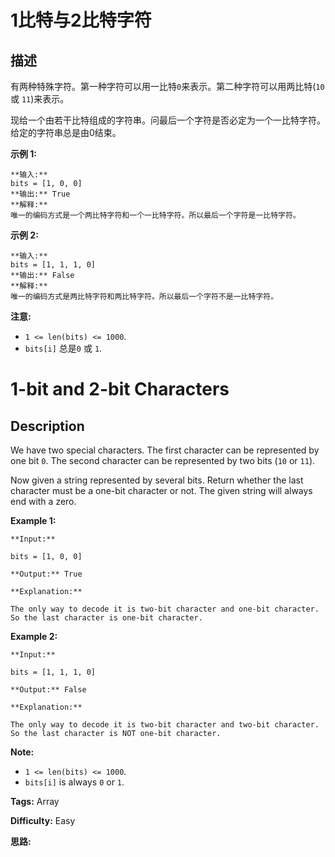 # 1比特与2比特字符

## 描述

有两种特殊字符。第一种字符可以用一比特`0`来表示。第二种字符可以用两比特(`10` 或 `11`)来表示。

现给一个由若干比特组成的字符串。问最后一个字符是否必定为一个一比特字符。给定的字符串总是由0结束。

**示例  1:**

    
    
    **输入:** 
    bits = [1, 0, 0]
    **输出:** True
    **解释:** 
    唯一的编码方式是一个两比特字符和一个一比特字符。所以最后一个字符是一比特字符。
    

**示例  2:**

    
    
    **输入:** 
    bits = [1, 1, 1, 0]
    **输出:** False
    **解释:** 
    唯一的编码方式是两比特字符和两比特字符。所以最后一个字符不是一比特字符。
    

**注意:**

  * `1 <= len(bits) <= 1000`.
  * `bits[i]` 总是`0` 或 `1`.



# 1-bit and 2-bit Characters

## Description



We have two special characters. The first character can be represented by one bit `0`. The second character can be represented by two bits (`10` or `11`).

Now given a string represented by several bits. Return whether the last character must be a one-bit character or not. The given string will always end with a zero.

**Example 1:**  

    
    
    **Input:** 
    bits = [1, 0, 0]
    **Output:** True
    **Explanation:** 
    The only way to decode it is two-bit character and one-bit character. So the last character is one-bit character.
    

**Example 2:**  

    
    
    **Input:** 
    bits = [1, 1, 1, 0]
    **Output:** False
    **Explanation:** 
    The only way to decode it is two-bit character and two-bit character. So the last character is NOT one-bit character.
    

**Note:**

* `1 <= len(bits) <= 1000`.
* `bits[i]` is always `0` or `1`.


**Tags:** Array

**Difficulty:** Easy

**思路:**
